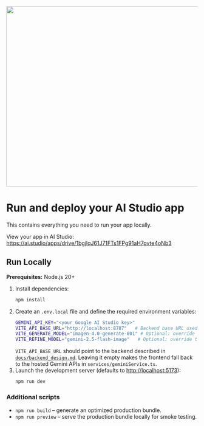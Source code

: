 <div align="center">
<img width="1200" height="475" alt="GHBanner" src="https://github.com/user-attachments/assets/0aa67016-6eaf-458a-adb2-6e31a0763ed6" />
</div>

# Run and deploy your AI Studio app

This contains everything you need to run your app locally.

View your app in AI Studio: https://ai.studio/apps/drive/1bgjlqJ61J71FTs1FPg91aH7pvte4oNb3

## Run Locally

**Prerequisites:** Node.js 20+

1. Install dependencies:
   ```bash
   npm install
   ```
2. Create an `.env.local` file and define the required environment variables:
   ```bash
   GEMINI_API_KEY="<your Google AI Studio key>"
   VITE_API_BASE_URL="http://localhost:8787"   # Backend base URL used by fetch calls
   VITE_GENERATE_MODEL="imagen-4.0-generate-001" # Optional: override the generation model ID
   VITE_REFINE_MODEL="gemini-2.5-flash-image"   # Optional: override the refinement model ID
   ```
   `VITE_API_BASE_URL` should point to the backend described in [`docs/backend_design.md`](docs/backend_design.md). Leaving it empty makes the frontend fall back to the hosted Gemini APIs in `services/geminiService.ts`.
3. Launch the development server (defaults to [http://localhost:5173](http://localhost:5173)):
   ```bash
   npm run dev
   ```

### Additional scripts
- `npm run build` – generate an optimized production bundle.
- `npm run preview` – serve the production bundle locally for smoke testing.

